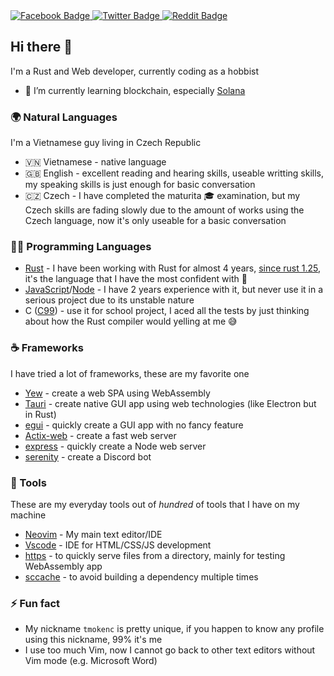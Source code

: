 <!--
Colors
  Facebook: #0d8af0
  Discord: #5865f2
  Reddit: #ff4500
-->

<div id="badges">
  <a href="https://www.facebook.com/tmokenc">
    <img src="https://img.shields.io/badge/Facebook-0d8af0?style=for-the-badge&logo=facebook&logoColor=white" alt="Facebook Badge"/>
  </a>
  <a href="https://discord.com/users/239825449637642240">
    <img src="https://img.shields.io/badge/Discord-5865f2?style=for-the-badge&logo=discord&logoColor=white" alt="Twitter Badge"/>
  </a>
  <a href="https://www.reddit.com/user/tmokenc">
    <img src="https://img.shields.io/badge/Reddit-ff4500?style=for-the-badge&logo=reddit&logoColor=white" alt="Reddit Badge"/>
  </a>
</div>


## Hi there 👋
I'm a Rust and Web developer, currently coding as a hobbist
- 🌱 I’m currently learning blockchain, especially [Solana](https://github.com/solana-labs/solana)

### 🌍 Natural Languages
I'm a Vietnamese guy living in Czech Republic
- 🇻🇳 Vietnamese - native language
- 🇬🇧 English - excellent reading and hearing skills, useable writting skills, my speaking skills is just enough for basic conversation
- 🇨🇿 Czech - I have completed the maturita 🎓 examination, but my Czech skills are fading slowly due to the amount of works using the Czech language, now it's only useable for a basic conversation

### 👨‍💻 Programming Languages
- [Rust](https://www.rust-lang.org/) - I have been working with Rust for almost 4 years, [since rust 1.25](https://blog.rust-lang.org/2018/03/29/Rust-1.25.html), it's the language that I have the most confident with :muscle:
- [JavaScript](https://www.javascript.com/)/[Node](https://nodejs.org/en/) - I have 2 years experience with it, but never use it in a serious project due to its unstable nature
- C ([C99](https://www.iso-9899.info/wiki/The_Standard)) - use it for school project, I aced all the tests by just thinking about how the Rust compiler would yelling at me :sweat_smile:

### :coffee: Frameworks
I have tried a lot of frameworks, these are my favorite one
- [Yew](https://github.com/yewstack/yew) - create a web SPA using WebAssembly
- [Tauri](https://github.com/tauri-apps/tauri) - create native GUI app using web technologies (like Electron but in Rust)
- [egui](https://github.com/emilk/egui) - quickly create a GUI app with no fancy feature
- [Actix-web](https://github.com/actix/actix-web) - create a fast web server
- [express](https://github.com/expressjs/express) - quickly create a Node web server
- [serenity](https://github.com/serenity-rs/serenity) - create a Discord bot

### :hammer: Tools
These are my everyday tools out of *hundred* of tools that I have on my machine
- [Neovim](https://github.com/neovim/neovim) - My main text editor/IDE
- [Vscode](https://code.visualstudio.com/) - IDE for HTML/CSS/JS development
- [https](https://github.com/thecoshman/http) - to quickly serve files from a directory, mainly for testing WebAssembly app 
- [sccache](https://github.com/mozilla/sccache) - to avoid building a dependency multiple times


### ⚡ Fun fact
- My nickname `tmokenc` is pretty unique, if you happen to know any profile using this nickname, 99% it's me
- I use too much Vim, now I cannot go back to other text editors without Vim mode (e.g. Microsoft Word)

<!--
**tmokenc/tmokenc** is a ✨ _special_ ✨ repository because its `README.md` (this file) appears on your GitHub profile.

Here are some ideas to get you started:

- 🔭 I’m currently working on ...
- 🌱 I’m currently learning ...
- 👯 I’m looking to collaborate on ...
- 🤔 I’m looking for help with ...
- 💬 Ask me about ...
- 📫 How to reach me: ...
- 😄 Pronouns: ...
- ⚡ Fun fact: ...
-->
